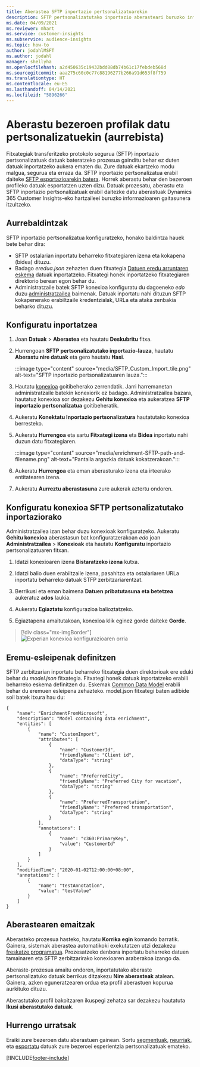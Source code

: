 ```yaml
---
title: Aberastea SFTP inportazio pertsonalizatuarekin
description: SFTP pertsonalizatutako inportazio aberasteari buruzko informazio orokorra.
ms.date: 04/09/2021
ms.reviewer: mhart
ms.service: customer-insights
ms.subservice: audience-insights
ms.topic: how-to
author: jodahlMSFT
ms.author: jodahl
manager: shellyha
ms.openlocfilehash: a2d450635c19432bdd88db74b61c17febdeb568d
ms.sourcegitcommit: aaa275c60c0c77c88196277b266a91d653f8f759
ms.translationtype: HT
ms.contentlocale: eu-ES
ms.lasthandoff: 04/14/2021
ms.locfileid: "5896266"
---
```

# <a name="enrich-customer-profiles-with-custom-data-preview"></a>Aberastu bezeroen profilak datu pertsonalizatuekin (aurrebista)

Fitxategiak transferitzeko protokolo segurua (SFTP) inportazio pertsonalizatuak datuak bateratzeko prozesua gainditu behar ez duten datuak inportatzeko aukera ematen du. Zure datuak ekartzeko modu malgua, segurua eta erraza da. SFTP inportazio pertsonalizatua erabil daiteke [SFTP esportazioarekin batera](export-sftp.md). Horrek aberastu behar den bezeroen profileko datuak esportatzen uzten dizu. Datuak prozesatu, aberastu eta SFTP inportazio pertsonalizatuak erabil daitezke datu aberastuak Dynamics 365 Customer Insights-eko hartzaileei buruzko informazioaren gaitasunera itzultzeko.

## <a name="prerequisites"></a>Aurrebaldintzak

SFTP inportazio pertsonalizatua konfiguratzeko, honako baldintza hauek bete behar dira:

- SFTP ostalarian inportatu beharreko fitxategiaren izena eta kokapena (bidea) dituzu.
- Badago *eredua.json* zehazten duen fitxategia [Datuen eredu arruntaren eskema](/common-data-model/) datuak inportatzeko. Fitxategi honek inportatzeko fitxategiaren direktorio berean egon behar du.
- Administratzaile batek SFTP konexioa konfiguratu du dagoeneko *edo* duzu [administratzailea](permissions.md#administrator) baimenak. Datuak inportatu nahi dituzun SFTP kokapenerako erabiltzaile kredentzialak, URLa eta ataka zenbakia beharko dituzu.


## <a name="configure-the-import"></a>Konfiguratu inportatzea

1. Joan **Datuak** > **Aberastea** eta hautatu **Deskubritu** fitxa.

1. Hurrengoan **SFTP pertsonalizatutako inportazio-lauza**, hautatu **Aberastu nire datuak** eta gero hautatu **Hasi**.

   :::image type="content" source="media/SFTP_Custom_Import_tile.png" alt-text="SFTP inportazio pertsonalizatuaren lauza.":::

1. Hautatu [konexioa](connections.md) goitibeherako zerrendatik. Jarri harremanetan administratzaile batekin konexiorik ez badago. Administratzailea bazara, hautatuz konexioa sor dezakezu **Gehitu konexioa** eta aukeratzea **SFTP inportazio pertsonalizatua** goitibeheratik.

1. Aukeratu **Konektatu Inportazio pertsonalizatura** hautatutako konexioa berresteko.

1.  Aukeratu **Hurrengoa** eta sartu **Fitxategi izena** eta **Bidea** inportatu nahi duzun datu fitxategiaren.

    :::image type="content" source="media/enrichment-SFTP-path-and-filename.png" alt-text="Pantaila argazkia datuak kokatzerakoan.":::

1. Aukeratu **Hurrengoa** eta eman aberasturako izena eta irteerako entitatearen izena. 

1. Aukeratu **Aurreztu aberastasuna** zure aukerak aztertu ondoren.

## <a name="configure-the-connection-for-sftp-custom-import"></a>Konfiguratu konexioa SFTP pertsonalizatutako inportaziorako 

Administratzailea izan behar duzu konexioak konfiguratzeko. Aukeratu **Gehitu konexioa** aberastasun bat konfiguratzerakoan *edo* joan **Administratzailea** > **Konexioak** eta hautatu **Konfiguratu** inportazio pertsonalizatuaren fitxan.

1. Idatzi konexioaren izena **Bistaratzeko izena** kutxa.

1. Idatzi balio duen erabiltzaile izena, pasahitza eta ostalariaren URLa inportatu beharreko datuak STFP zerbitzariarentzat.

1. Berrikusi eta eman baimena **Datuen pribatutasuna eta betetzea** aukeratuz **ados** laukia.

1. Aukeratu **Egiaztatu** konfigurazioa balioztatzeko.

1. Egiaztapena amaitutakoan, konexioa klik eginez gorde daiteke **Gorde**.

> [!div class="mx-imgBorder"]
   > ![Experian konexioa konfigurazioaren orria](media/enrichment-SFTP-connection.png "Experian konexioa konfigurazioaren orria")


## <a name="defining-field-mappings"></a>Eremu-esleipenak definitzen 

SFTP zerbitzarian inportatu beharreko fitxategia duen direktorioak ere eduki behar du *model.json* fitxategia. Fitxategi honek datuak inportatzeko erabili beharreko eskema definitzen du. Eskemak [Common Data Model](/common-data-model/) erabili behar du eremuen esleipena zehazteko. model.json fitxategi baten adibide soil batek itxura hau du:

```
{
    "name": "EnrichmentFromMicrosoft",
    "description": "Model containing data enrichment",
    "entities": [
        {
            "name": "CustomImport",
            "attributes": [
                {
                    "name": "CustomerId",
                    "friendlyName": "Client id",
                    "dataType": "string"
                },
                {
                    "name": "PreferredCity",
                    "friendlyName": "Preferred City for vacation",
                    "dataType": "string"
                },
                {
                    "name": "PreferredTransportation",
                    "friendlyName": "Preferred transportation",
                    "dataType": "string"
                }
            ],
            "annotations": [
                {
                    "name": "c360:PrimaryKey",
                    "value": "CustomerId"
                }
            ]
        }
    ],
    "modifiedTime": "2020-01-02T12:00:00+08:00",
    "annotations": [
        {
            "name": "testAnnotation",
            "value": "testValue"
        }
    ]
}
```

## <a name="enrichment-results"></a>Aberastearen emaitzak

Aberasteko prozesua hasteko, hautatu **Korrika egin** komando barratik. Gainera, sistemak aberastea automatikoki exekutatzen utzi dezakezu [freskatze programatua](system.md#schedule-tab). Prozesatzeko denbora inportatu beharreko datuen tamainaren eta SFTP zerbitzarirako konexioaren araberakoa izango da.

Aberaste-prozesua amaitu ondoren, inportatutako aberaste pertsonalizatuko datuak berrikus ditzakezu **Nire aberasteak** atalean. Gainera, azken eguneratzearen ordua eta profil aberastuen kopurua aurkituko dituzu.

Aberastutako profil bakoitzaren ikuspegi zehatza sar dezakezu hautatuta **Ikusi aberastutako datuak**.

## <a name="next-steps"></a>Hurrengo urratsak

Eraiki zure bezeroen datu aberastuen gainean. Sortu [segmentuak](segments.md), [neurriak](measures.md), eta [esportatu](export-destinations.md) datuak zure bezeroei esperientzia pertsonalizatuak emateko.

[!INCLUDE[footer-include](../includes/footer-banner.md)]
